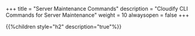 +++
title = "Server Maintenance Commands"
description = "Cloudify CLI Commands for Server Maintenance"
weight = 10
alwaysopen = false
+++

{{%children style="h2" description="true"%}}

